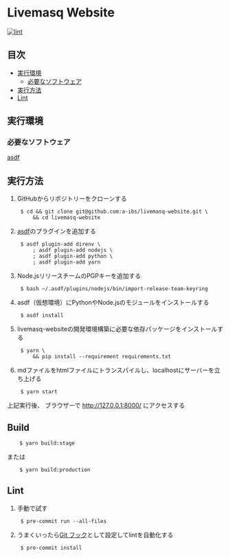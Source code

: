 # Livemasq Website

[![lint][LintStatusBadge]][LintStatusBadgeActions]

## 目次

- [実行環境](#実行環境)
  - [必要なソフトウェア](#必要なソフトウェア)
- [実行方法](#実行方法)
- [Lint](#lint)

## 実行環境

### 必要なソフトウェア

[asdf]

## 実行方法

1. GitHubからリポジトリーをクローンする

        $ cd && git clone git@github.com:a-ibs/livemasq-website.git \
            && cd livemasq-website

2. [asdf]のプラグインを追加する

        $ asdf plugin-add direnv \
            ; asdf plugin-add nodejs \
            ; asdf plugin-add python \
            ; asdf plugin-add yarn

3. Node.jsリリースチームのPGPキーを追加する

        $ bash ~/.asdf/plugins/nodejs/bin/import-release-team-keyring

4. asdf（仮想環境）にPythonやNode.jsのモジュールをインストールする

        $ asdf install

5. livemasq-websiteの開発環境構築に必要な依存パッケージをインストールする

        $ yarn \
            && pip install --requirement requirements.txt

6. mdファイルをhtmlファイルにトランスパイルし、localhostにサーバーを立ち上げる

        $ yarn start

上記実行後、 ブラウザーで <http://127.0.0.1:8000/> にアクセスする

## Build

        $ yarn build:stage

または

        $ yarn build:production

## Lint

1. 手動で試す

        $ pre-commit run --all-files

2. うまくいったら[Git フック]として設定してlintを自動化する

        $ pre-commit install

[LintStatusBadge]: https://github.com/a-ibs/livemasq-website/workflows/lint/badge.svg
[LintStatusBadgeActions]: https://github.com/a-ibs/livemasq-website/actions
[asdf]: https://github.com/asdf-vm/asdf
[pre-commit]: https://pre-commit.com/
[Git フック]: https://git-scm.com/book/ja/v2/Git-のカスタマイズ-Git-フック
